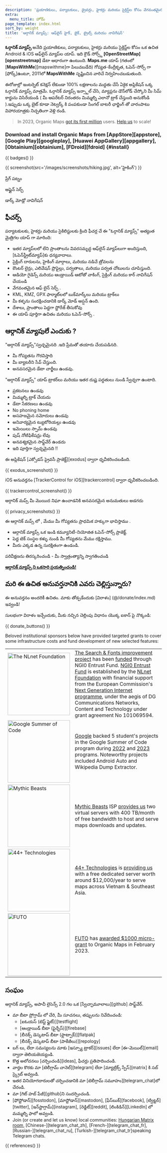 ```yaml
---
description: 'ప్రయాణికులు, పర్యాటకులు, డ్రైవర్లు, హైకర్లు మరియు సైక్లిస్ట్‌ల కోసం వేగవంతమైన వివరణాత్మక ఆఫ్‌లైన్ మ్యాప్‌లు, MapsWithMe (Maps.Me) యాప్ వ్యవస్థాపకుల నుండి.'
extra:
  menu_title: హోమ్
page_template: index.html
sort_by: weight
title: 'ఆర్గానిక్ మ్యాప్స్: ఆఫ్‌లైన్ హైక్, బైక్, ట్రైల్స్ మరియు నావిగేషన్'
---
```


**ఓర్గానిక్ మ్యాప్స్** అనేది ప్రయాణికులు, పర్యాటకులు, హైకర్లు మరియు సైక్లిస్ట్‌ల కోసం ఒక ఉచిత Android & iOS ఆఫ్‌లైన్ మ్యాప్‌ల యాప్. ఇది క్రౌడ్ సోర్స్డ్ **[OpenStreetMap][openstreetmap]** డేటా ఆధారంగా ఉంటుంది. **Maps.me** యాప్ (గతంలో [**MapsWithMe**][mapswithme]గా పిలువబడేది) గోప్యత-కేంద్రీకృత, ఓపెన్-సోర్స్ గా [ఫోర్క్]ఉంటూ, 2011లో **MapsWithMe** సృష్టించిన వారిచే నిర్వహించబడుతుంది.

ఈరోజుల్లో  ఇంటర్నెట్ కనెక్షన్ లేకుండా 100% లక్షణాలను మద్దతు చేసే ఏకైక  అప్లికేషన్ ఒక్క  ఓర్గానిక్ మ్యాప్స్  మాత్రమే. ఓర్గానిక్ మ్యాప్స్ ఇన్స్టాల్ చేసి, మ్యాప్లను డౌన్‌లోడ్ చేస్కోని మీ సిమ్ కార్డును విసిరేయండి  ( మీ ఆపరేటర్ నిరంతరం మిమ్మల్ని ఎలానో  ట్రాక్ చేస్తుంది అనుకోండి ).ఇప్పుడు ఒక్క బైట్ కూడా నెట్వర్క్ కి పంపకుండా సింగల్ బాటరీ ఛార్జింగ్ తో  వారంపాటు విహారయాత్రకు  నిచ్చతింగా వెళ్లి రండి.

> In 2023, Organic Maps [got its first million](@/news/2023-12-23/281/index.md) users. [Help us](@/donate/index.md) to scale!

### Download and install Organic Maps from [AppStore][appstore], [Google Play][googleplay], [Huawei AppGallery][appgallery], [Obtainium][obtainium], [FDroid][fdroid] {#install}

{{ badges() }}

{{ screenshot(src='/images/screenshots/hiking.jpg', alt='హైకింగ్') }}

ప్రేగ్ పట్నం

ఆఫ్లైన్ సెర్చ్

డార్క్ మోడ్లో నావిగేషన్

## ఫీచర్స్

పర్యాటకులకు, హైకర్లు మరియు సైకిలిస్టులకు క్రింది ఫీచర్ల చే  ఈ  "ఓర్గానిక్
మ్యాప్స్" అత్యంత మైత్రిగల యాప్ గా  మారింది:

- ఇతర మ్యాప్‌లలో లేని ప్రాంతాలను వివరసమృద్ధ ఆఫ్‌లైన్ మ్యాప్‌లుగా
  అందిస్తుంది, [ఓపెన్‌స్ట్రీట్‌మ్యాప్]కు ధన్యవాదాలు.
- సైక్లింగ్ దారులను, హైకింగ్ మార్గాలు, మరియు  నడిచే  త్రోవలను
- కౌంటర్ లైన్లు, ఎలివేషన్ ప్రొఫైల్లు, పర్వతాలు, మరియు పర్వత చోటులను
  చూపిస్తుంది.
- ఆడియో గైడెన్స్ మరియు ఆండ్రాయిడ్ ఆటోతో వాకింగ్, సైక్లింగ్ మరియు కార్
  నావిగేషన్ చేయండి
- వేగవంతమైన ఆఫ్ లైన్ సెర్చ్ .
- KML, KMZ, GPX ఫార్మాట్‌లలో బుక్‌మార్క్‌లు మరియు ట్రాక్‌లు
- మీ కళ్ళను సంరక్షించడానికి డార్క్ మోడ్ ఆప్షన్ ఉంది.
- దేశాలు, ప్రాంతాలు పెద్దగా స్టోరేజ్ తీసుకోవు
- ఈ యాప్ పూర్తిగా  ఉచితం మరియు ఓపెన్-సోర్స్ .

## ఆర్గానిక్ మ్యాపులే ఎందుకు ?

"ఆర్గానిక్ మ్యాప్స్"స్వచ్ఛమైనది .ఇది ప్రేమతో తయారు చేయపడినది.

- మీ గోప్యతను గౌరవిస్తాది
- మీ బ్యాటరీని సేవ్ చేస్తుంది.
- అనవసరమైన డేటా చార్జీలు ఉండవు.

"ఆర్గానిక్ మ్యాప్స్" యాప్ ట్రాకర్‌లు మరియు ఇతర దుష్ట పద్ధతులు  నుండి
స్వేచ్ఛగా ఉంటాది.

- ప్రకటనలు ఉండవు
- మిమ్మల్ని ట్రాక్ చేయదు
- డేటా సేకరణలు  ఉండవు
- No phoning home
- అసహజమైన నమోదులు ఉండవు
- అనివార్యమైన ట్యుటోరియల్లు ఉండవు
- ఇమెయిలు స్పామ్  ఉండవు
- పుష్ నోటిఫికేషన్లు లేవు
- అనవశ్యకమైన సాఫ్ట్‌వేర్ ఉండదు
- ఇది పూర్తిగా  స్వచ్ఛమైనది !!

ఈ అప్లికేషన్ [ఎక్సోడస్ ప్రైవసీ ప్రాజెక్ట్][exodus] ద్వారా ధృవీకరించబడింది.

{{ exodus_screenshot() }}

iOS అనువర్తనం [TrackerControl for iOS][trackercontrol] ద్వారా
ధృవీకరించబడింది.

{{ trackercontrol_screenshot() }}

ఆర్గానిక్ మప్స్ మీ మొయిద నిఘా ఉంచాడనికి అనవసరమైన అనుమతులు అడగదు

{{ privacy_screenshots() }}

ఈ ఆర్గానిక్ మప్స్ లో , మేము మీ గోప్యతను ప్రాధమిక హక్కుగా భావిస్తాము .

- ఆర్గానిక్ మ్యాప్స్ ఒక ఇండి కమ్యూనిటీ-నియోజిత ఓపెన్-సోర్స్ ప్రాజెక్ట్.
- పెద్ద టెక్ సంస్థల కళ్ళు నుండి మీ గోప్యతను మేము రక్షిస్తాము.
- మీరు ఎక్కడ ఉన్న సురక్షితంగా ఉండండి.

పరివీక్షణను తిరస్కరించండి - మీ స్వాత్రంత్యాన్ని స్వాగతించండి

**[ఆర్గానిక్ మ్యాప్స్ ని ఒకసారి ప్రయత్నించండి!](#install)**

## మరి ఈ ఉచిత అనువర్తనానికి ఎవరు చెల్లిస్తున్నారు?

ఈ అనువర్తనం అందరికీ ఉచితం. మాకు తోడ్పడేందుకు [విరాళం] (@/donate/index.md)
ఇవ్వండి!

సులభంగా విరాళం ఇచ్చేందుకు, మీకు నచ్చిన చెల్లింపు విధానం యొక్క ఐకాన్ పై
నొక్కండి:

{{ donate_buttons() }}

Beloved institutional sponsors below have provided targeted grants to cover
some infrastructure costs and fund development of new selected features:

<table style="border-spacing: 20px">
  <tr>
    <td>
      <a href="https://nlnet.nl/"><img src="sponsors/nlnet.svg" alt="The NLnet Foundation" width="200px"></a>
    </td>
    <td>
      <a href="https://github.com/organicmaps/organicmaps/milestone/7">The Search & Fonts improvement project</a> has been <a href="https://nlnet.nl/project/OrganicMaps/">funded</a> through NGI0 Entrust Fund. <a href="https://nlnet.nl/entrust/">NGI0 Entrust Fund</a> is established by the <a href="https://nlnet.nl/">NLnet Foundation</a> with financial support from the European Commission's <a href="https://www.ngi.eu/">Next Generation Internet programme</a>, under the aegis of DG Communications Networks, Content and Technology under grant agreement No 101069594.
    </td>
  </tr>
  <tr>
    <td>
      <a href="https://summerofcode.withgoogle.com/"><img src="sponsors/gsoc.svg" alt="Google Summer of Code" width="200px"></a>
    </td>
    <td>
      <a href="https://summerofcode.withgoogle.com/">Google</a> backed 5 student's projects in the Google Summer of Code program during <a href="https://summerofcode.withgoogle.com/programs/2022/organizations/organic-maps">2022</a> and <a href="https://summerofcode.withgoogle.com/programs/2023/organizations/organic-maps">2023</a> programs. Noteworthy projects included Android Auto and Wikipedia Dump Extractor.
    </td>
  </tr>
  <tr>
    <td>
      <a href="https://www.mythic-beasts.com/"><img src="sponsors/mythic-beasts.png" alt="Mythic Beasts" width="200px"></a>
    </td>
    <td>
      <a href="https://www.mythic-beasts.com/">Mythic Beasts</a> ISP <a href="https://www.mythic-beasts.com/blog/2021/10/06/improving-the-world-bit-by-expensive-bit/">provides us</a> two virtual servers with 400 TB/month of free bandwidth to host and serve maps downloads and updates.
    </td>
  </tr>
  <tr>
    <td>
      <a href="https://44plus.vn"><img src="sponsors/44plus.svg" alt="44+ Technologies" width="200px"></a>
    </td>
    <td>
      <a href="https://44plus.vn">44+ Technologies</a> is <a href="https://44plus.vn/organicmaps">providing us </a>with a free dedicated server worth around $12,000/year to serve maps across Vietnam & Southeast Asia.
    </td>
  </tr>
  <tr>
    <td>
      <a href="https://futo.org"><img src="sponsors/futo.svg" alt="FUTO" width="200px"></a>
    </td>
    <td>
      <a href="https://futo.org">FUTO</a> has <a href="https://www.youtube.com/watch?v=fJJclgBHrEw">awarded $1000 micro-grant</a> to Organic Maps in February 2023.
    </td>
  </tr>
</table>

## సంఘం

ఆర్గానిక్ మ్యాప్స్, అపాచీ లైసెన్స్ 2.0 గల ఒక [స్వేచ్ఛామూలాలు][github]
సాఫ్ట్‌వేర్.

- మా బీటా ప్రోగ్రామ్ లో చేరి, మీ సూచనలు, తప్పులను నివేదించండి:
  * [ఐఓయస్ (టెస్ట్ ఫ్లైట్)][testflight]
  * [ఆండ్రాయిడ్ బీటా (ఫైర్బేస్)][firebase]
  * [లీనక్స్ డెస్కటాప్ బీటా (ఫ్లాట్పాక్)][flatpak]
  * [లీనక్స్ డెస్కటాప్ బీటా (పాకేజీలు)][repology]
- బగ్ లు, లేదా సమస్యలను మాకు [ఇస్స్యూ ట్రాకర్][issues] లేదా
  [ఈ-మెయిల్][email] ద్వారా తెలియజెయ్యండి.
- కొత్త అలోచనలు [చర్చించండి][ideas], ఫీచర్లు ప్రతిపాదించండి.
- వార్తల కొరకు మా [టెలీగ్రామ్ చానెల్][telegram] లేదా [మ్యాట్రిక్స్
  స్పేస్][matrix] కి సబ్ స్క్రైబ్ అవ్వండి.
- ఇతర వినియోగదారులతో చర్చించడానికి మా [టెలీగ్రామ్ సమూహం][telegram_chat]లో
  చేరండి.
- మా [గిట్ హబ్ పేజీ][github]ని సందర్సించండి.
- [ఫోస్టోడాన్][fosstodon], [మాస్టోడాన్][mastodon], [ఫేస్‌బుక్][facebook],
  [ట్విట్టర్][twitter], [ఇన్‌స్టాగ్రామ్][instagram], [రెడ్డిట్][reddit],
  [లింకిడిన్][LinkedIn] లో మమ్మల్ని ఫాలో అవ్వండి.
- Join (or create and let us know) local communities: [Hungarian Matrix
  room](https://matrix.to/#/#organicmapstranslate_hu:matrix.org),
  [Chinese-][telegram_chat_zh], [French-][telegram_chat_fr],
  [Russian-][telegram_chat_ru], [Turkish-][telegram_chat_tr]speaking
  Telegram chats.

[fork]: https://en.wikipedia.org/wiki/Fork_(software_development)

{{ references() }}
